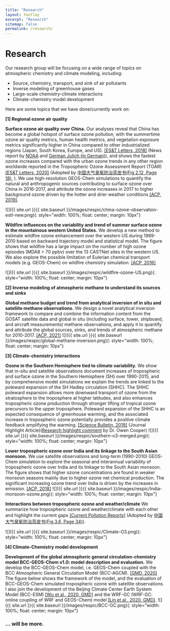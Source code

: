 ```yaml
---
title: "Research"
layout: textlay
excerpt: "Research"
sitemap: false
permalink: /research/
---
```


# Research
Our research group will be focusing on a wide range of topics on atmospheric chemistry and climate modeling, including:
 - Source, chemistry, transport, and sink of air pollutants
 - Inverse modeling of greenhouse gases
 - Large-scale chemistry-climate interactions
 - Climate-chemistry model development 


Here are some topics that we have done/currently work on:

**[1] Regional ozone air quality**

**Surface ozone air quality over China.** Our analyses reveal that China has become a global hotspot of surface ozone pollution, with the summertime ozone air quality metrics, human health metrics, and vegetation exposure metrics significantly higher in China compared to other industrialized regions (Japan, South Korea, Europe, and US). [[ES&T Letters, 2018]](https://pubs.acs.org/doi/abs/10.1021/acs.estlett.8b00366) (News report by [NOAA](https://csl.noaa.gov/news/2018/244_0829.html) and [German Julich (in German)](https://www.fz-juelich.de/SharedDocs/Pressemitteilungen/UK/DE/2018/2018-08-23-china-als-globaler-ozon-brennpunkt.html)), and shows the fastest ozone increases compared with the urban ozone trends in any other region worldwide reported in the Tropospheric Ozone Assessment Report (TOAR) [[ES&T Letters, 2020]](https://pubs.acs.org/doi/10.1021/acs.estlett.0c00171) (Adopted by <a href="https://luxiaoatchemsysu.github.io/downloads/LanPiShu2020.pdf">中国大气臭氧防治蓝皮书(Fig 2.12, Page 18)</a>, ). We use high-resolution GEOS-Chem simulations to quantify the natural and anthropogenic sources contributing to surface ozone over China in 2016-2017, and attribute the ozone increases in 2017 to higher background ozone driven by the hotter and drier weather conditions  [[ACP, 2019]](https://acp.copernicus.org/articles/19/8339/2019/acp-19-8339-2019.html).

![]({{ site.url }}{{ site.baseurl }}/images/respic/china-ozone-observation-estl-new.png){: style="width: 100%; float: center; margin: 10px"}

**Wildfire influences on the variability and trend of summer surface ozone in the mountainous western United States.**  We develop a new method to estimate wildfire ozone enhancement over the western US during 1989-2010 based on backward trajectory model and statistical model. The figure shows that wildfire has a large impact on the number of high ozone episodes (MDA8 > 70 ppbv) over the 13 CASTNet sites in the western US. We also explore the possible limitation of Eulerian chemical transport models (e.g. GEOS-Chem) on wildfire chemistry simulation. [[ACP, 2016]](https://acp.copernicus.org/articles/16/14687/2016/)

![]({{ site.url }}{{ site.baseurl }}/images/respic/wildfire-ozone-US.png){: style="width: 100%; float: center; margin: 10px"}

**[2] Inverse modeling of atmospheric methane to understand its sources and sinks**

**Global methane budget and trend from analytical inversion of in situ and sateliite methane observations.** We design a novel analytical inversion framework to compare and combine the information content from the GOSAT satellite data and global in situ (including surface, tower, shipboard, and aircraft measurements) methane observations, and apply it to quantify and attribute the global sources, sinks, and trends of atmospheric methane for 2010-2017. [[ACP, 2021]](https://acp.copernicus.org/articles/21/4637/2021/)
![]({{ site.url }}{{ site.baseurl }}/images/respic/global-methane-inversion.png){: style="width: 100%; float: center; margin: 10px"}

**[3] Climate-chemistry interactions** 

**Ozone in the Southern Hemisphere tied to climate variability.** We show that in-situ and satellite observations document increases of tropospheric and surface ozone in the Southern Hemisphere (SH) over 1990-2015, and by comprehensive model simulations we explain the trends are linked to the poleward expansion of the SH Hadley circulation (SHHC). The SHHC poleward expansion allows more downward transport of ozone from the stratosphere to the troposphere at higher latitudes, and also enhances tropospheric ozone production through stronger lifting of tropical ozone precursors to the upper troposphere. Poleward expansion of the SHHC is an expected consequence of greenhouse warming, and the associated increase in tropospheric ozone potentially provides a positive climate feedback amplifying the warming. [[Science Bulletin, 2019]](https://linkinghub.elsevier.com/retrieve/pii/S2095927318306030) (Journal Highlight Article)([Research highlight comment](https://linkinghub.elsevier.com/retrieve/pii/S2095927319301045) by Dr. Owen Cooper)
![]({{ site.url }}{{ site.baseurl }}/images/respic/southern-o3-merged.png){: style="width: 100%; float: center; margin: 10px"}

**Lower tropospheric ozone over India and its linkage to the South Asian monsoon.** We use satellite observations and long-term (1990-2010) GEOS-Chem simulation to explore the seasonal and interannual variability of tropospheric ozone over India and its linkage to the South Asian monsoon. The figure shows that higher ozone concentrations are found in weaker monsoon seasons mainly due to higher ozone net chemical production. The significant increasing ozone trend over India is driven by the increases in emission. [[ACP, 2018]](https://acp.copernicus.org/articles/18/3101/2018/)
![]({{ site.url }}{{ site.baseurl }}/images/respic/India-monsoon-ozone.png){: style="width: 100%; float: center; margin: 10px"}

**Interactions between tropospheric ozone and weather/climate** We summarize how tropospheric ozone and weather/climate with each other and highlight the current gaps [[Current Pollution Reports]](https://link.springer.com/article/10.1007%2Fs40726-019-00118-3) (Adopted by <a href="https://luxiaoatchemsysu.github.io/downloads/LanPiShu2020.pdf">中国大气臭氧防治蓝皮书(Fig 3.6, Page 34)</a>).

![]({{ site.url }}{{ site.baseurl }}/images/respic/Climate-O3.png){: style="width: 100%; float: center; margin: 10px"}

**[4] Climate-Chemistry model development**

**Development of the global atmospheric general circulation-chemistry model BCC-GEOS-Chem v1.0: model description and evaluation.** We develop the BCC-GEOS-Chem model, i.e. GEOS-Chem coupled with the BCC Atmospheric General Circulation Model (BCC-AGCM).  [[GMD, 2020]](https://gmd.copernicus.org/articles/13/3817/2020/gmd-13-3817-2020.html) The figure below shows the framework of the model, and the evaluation of BCC-GEOS-Chem simulated tropospheric ozone with satellite observations. I also join the development of the Beijing Climate Center Earth System Model (BCC-ESM) [[Wu et al., 2020, GMD]](https://gmd.copernicus.org/articles/13/977/2020/) and the WRF-GC (WRF-GC: online coupling of WRF and GEOS-Chem) model [[Lin et al., 2020, GMD]](https://gmd.copernicus.org/articles/13/3241/2020/gmd-13-3241-2020.html).
![]({{ site.url }}{{ site.baseurl }}/images/respic/BCC-GC.png){: style="width: 100%; float: center; margin: 10px"}


### ... will be more.
